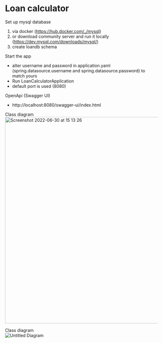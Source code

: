 # Loan calculator
Set up mysql database
 1. via docker (https://hub.docker.com/_/mysql)
 2. or download community server and run it locally (https://dev.mysql.com/downloads/mysql/)
 4. create loandb schema


Start the app
- alter username and password in application.yaml (spring.datasource.username and spring.datasource.password) to match yours
- Run LoanCalculatorApplication
- default port is used (8080)


OpenApi (Swagger UI)
- http://localhost:8080/swagger-ui/index.html

Class diagram
 <br/><img width="681" alt="Screenshot 2022-06-30 at 15 13 26" src="https://user-images.githubusercontent.com/62796293/176686165-e3b099bd-3566-4d2d-8eb9-954837b58f02.png"><br/>



Class diagram
 <br/>
 ![Untitled Diagram](https://user-images.githubusercontent.com/62796293/176707127-da239f9e-0cdb-4cf5-bef8-b9ad57cdc0be.jpeg)
